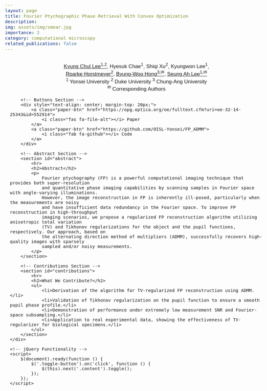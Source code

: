 ```yaml
---
layout: page
title: Fourier Ptychographic Phase Retrieval With Convex Optimization
description: 
img: assets/img/smear.jpg
importance: 2
category: computational microscopy
related_publications: false
---
```


<!-- External Libraries -->

<script src="https://ajax.googleapis.com/ajax/libs/jquery/3.5.1/jquery.min.js"></script>
<script async src="https://cdn.jsdelivr.net/npm/mathjax@3/es5/tex-mml-chtml.js"></script>
<link href="https://fonts.googleapis.com/css?family=Google+Sans|Noto+Sans|Titillium+Web:400,600,300" rel="stylesheet">
<link rel="stylesheet" href="./static/css/bulma.min.css">
<link rel="stylesheet" href="https://cdnjs.cloudflare.com/ajax/libs/font-awesome/5.15.1/css/all.min.css">

<!-- Custom Styling -->
<style>
    body {
        font-family: "Titillium Web", sans-serif;
        font-weight: 300;
        font-size: 17px;
        margin: auto;
        max-width: 980px;
    }

    h1, h2, h3 {
        font-weight: 300;
    }
    
    h1 {
        text-align: center;
        font-size: 40px;
    }
    
    h2 {
        font-size: 1.75em;
        margin: 16px 0 4px;
    }
    
    p, ul {
        line-height: 1.5em;
        text-align: justify;
    }
    
    .container {
        margin: auto;
        padding: 16px;
    }
    
    .paper-btn {
        display: inline-block;
        margin: 8px;
        padding: 8px;
        background-color: #665f5c;
        color: white !important;
        font-size: 16px;
        font-weight: 600;
        border-radius: 4px;
        text-align: center;
        text-decoration: none;
    }
    
    .paper-btn:hover {
        opacity: 0.85;
    }
</style>

<body>
    <div class="container">
        <!-- Authors Section -->
        <div id="authors" style="text-align: center;">
            <div>
                <a href="https://kyungchullee.com/">Kyung Chul Lee<sup>1,2</sup></a>,
                <a>Hyesuk Chae<sup>1</sup></a>,
                <a>Shiqi Xu<sup>2</sup></a>,
                <a>Kyungwon Lee<sup>1</sup></a>,<br />
                <a href="https://bme.duke.edu/faculty/roarke-horstmeyer">Roarke Horstmeyer<sup>2</sup></a>,
                <a href="https://www.image.cau.ac.kr/home">Byung-Woo Hong<sup>3,✉</sup></a>,
                <a href="https://biomedia.yonsei.ac.kr/">Seung Ah Lee<sup>1,✉</sup></a><br />
            </div>
            <div>
                <span><sup>1</sup> Yonsei University</span>
                <span><sup>2</sup> Duke University</span>
                <span><sup>3</sup> Chung-Ang University</span><br />
                <span><sup>✉</sup> Corresponding Authors</span>
            </div>
        </div>

        <!-- Buttons Section -->
        <div style="text-align: center; margin-top: 20px;">
            <a class="paper-btn" href="https://opg.optica.org/oe/fulltext.cfm?uri=oe-32-14-25343&id=552914">
                <i class="fas fa-file-alt"></i> Paper
            </a>
            <a class="paper-btn" href="https://github.com/OISL-Yonsei/FP_ADMM">
                <i class="fab fa-github"></i> Code
            </a>
        </div>
    
        <!-- Abstract Section -->
        <section id="abstract">
            <hr>
            <h2>Abstract</h2>
            <p>
                Fourier ptychography (FP) is a powerful computational imaging technique that provides both super-resolution 
                and quantitative phase imaging capabilities by scanning samples in Fourier space with angle-varying illuminations. 
                However, the image reconstruction in FP is inherently ill-posed, particularly when the measurements are noisy 
                and have insufficient data redundancy in the Fourier space. To improve FP reconstruction in high-throughput 
                imaging scenarios, we propose a regularized FP reconstruction algorithm utilizing anisotropic total variation 
                (TV) and Tikhonov regularizations for the object and the pupil functions, respectively. Our approach, based on 
                the alternating direction method of multipliers (ADMM), successfully recovers high-quality images with sparsely 
                sampled and/or noisy measurements.
            </p>
        </section>
    
        <!-- Contributions Section -->
        <section id="contributions">
            <hr>
            <h2>What We Contribute?</h2>
            <ul>
                <li>Derivation of the algorithm for TV-regularized FP reconstruction using ADMM.</li>
                <li>Validation of Tikhonov regularization on the pupil function to ensure a smooth pupil phase profile.</li>
                <li>Demonstration of performance under extremely low measurement SNR and Fourier-space subsampling.</li>
                <li>Application to real experimental data, showing the effectiveness of TV-regularizer for biological specimens.</li>
            </ul>
        </section>
    </div>
    
    <!-- jQuery Functionality -->
    <script>
        $(document).ready(function () {
            $('.toggle-button').on('click', function () {
                $(this).next('.content').toggle();
            });
        });
    </script>
</body>
